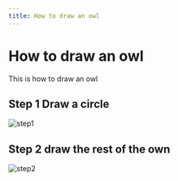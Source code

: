 ```yaml
---
title: How to draw an owl
---
```


# How to draw an owl

This is how to draw an owl

## Step 1 Draw a circle

![step1](/step1.webp)

## Step 2 draw the rest of the own

![step2](/step2.webp)